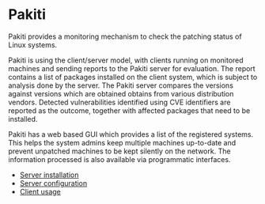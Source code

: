 # Pakiti

Pakiti provides a monitoring mechanism to check the patching status of Linux systems.

Pakiti is using the client/server model, with clients running on monitored machines and sending reports to the Pakiti server for evaluation. The report contains a list of packages installed on the client system, which is subject to analysis done by the server. The Pakiti server compares the versions against versions which are obtained obtains from various distribution vendors. Detected vulnerabilities identified using CVE identifiers are reported as the outcome, together with affected packages that need to be installed.

Pakiti has a web based GUI which provides a list of the registered systems. This helps the system admins keep multiple machines up-to-date and prevent unpatched machines to be kept silently on the network. The information processed is also available via programmatic interfaces.

* [Server installation](docs/installation.md)
* [Server configuration](docs/configuration.md)
* [Client usage](docs/client.md)
